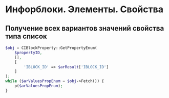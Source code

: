 # Инфорблоки. Элементы. Свойства

##	Получение всех вариантов значений свойства типа список
```php
$obj = CIBlockProperty::GetPropertyEnum(
	$propertyID,
	[],
	[
		'IBLOCK_ID' => $arResult['IBLOCK_ID']
	]
);
while ($arValuesPropEnum = $obj->Fetch()) {
	p($arValuesPropEnum);
}
```
